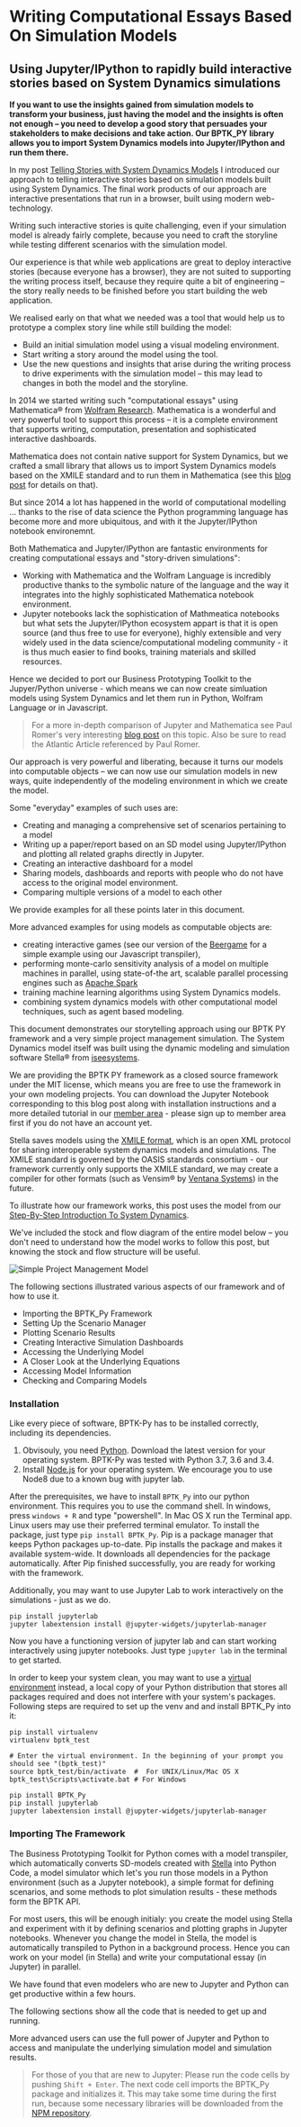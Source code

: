 # Writing Computational Essays Based On Simulation Models

## Using Jupyter/IPython to rapidly build interactive stories based on System Dynamics simulations

**If you want to use the insights gained from simulation models to transform your business, just having the model and the insights is often not enough – you need to develop a good story that persuades your stakeholders to make decisions and take action. Our BPTK_PY library allows you to import System Dynamics models into Jupyter/IPython and run them there.**

In my post [Telling Stories with System Dynamics Models](https://www.transentis.com/telling-stories-with-system-dynamics-models/) I introduced our approach to telling interactive stories based on simulation models built using System Dynamics. The final work products of our approach are interactive presentations that run in a browser, built using modern web-technology.

Writing such interactive stories is quite challenging, even if your simulation model is already fairly complete, because you need to craft the storyline while testing different scenarios with the simulation model.

Our experience is that while web applications are great to deploy interactive stories (because everyone has a browser), they are not suited to supporting the writing process itself, because they require quite a bit of engineering – the story really needs to be finished before you start building the web application.

We realised early on that what we needed was a tool that would help us to prototype a complex story line while still building the model:

* Build an initial simulation model using a visual modeling environment.
* Start writing a story around the model using the tool.
* Use the new questions and insights that arise during the writing process to drive experiments with the simulation model – this may lead to changes in both the model and the storyline.

In 2014 we started writing such "computational essays" using Mathematica® from [Wolfram Research](http://www.wolfram.com). Mathematica is a wonderful and very powerful tool to support this process – it is a complete environment that supports writing, computation, presentation and sophisticated interactive dashboards.

Mathematica does not contain native support for System Dynamics, but we crafted a small library that allows us to import System Dynamics models based on the XMILE standard and to run them in Mathematica (see this [blog post](https://www.transentis.com/building-interactive-stories-from-simulation-models/) for details on that).

But since 2014 a lot has happened in the world of computational modelling ... thanks to the rise of data science the Python programming language has become more and more ubiquitous, and with it the Jupyter/IPython notebook environemnt.

Both Mathematica and Jupyter/IPython are fantastic environments for creating computational essays and "story-driven simulations":

* Working with Mathematica and the Wolfram Language is incredibly productive thanks to the symbolic nature of the language and the way it integrates into the highly sophisticated Mathematica notebook environment.
* Jupyter notebooks lack the sophistication of Mathmeatica notebooks but what sets the Jupyter/IPython ecosystem appart is that it is open source (and thus free to use for everyone), highly extensible and very widely used in the data science/computational modeling community - it is thus much easier to find books, training materials and skilled resources.

Hence we decided to port our Business Prototyping Toolkit to the Jupyer/Python universe - which means we can now create simluation models using System Dynamics and let them run in Python, Wolfram Language or in Javascript.

>For a more in-depth comparison of Jupyter and Mathematica see Paul Romer's very interesting [blog post](https://paulromer.net/jupyter-mathematica-and-the-future-of-the-research-paper/) on this topic. Also be sure to read the Atlantic Article referenced by Paul Romer.

Our approach is very powerful and liberating, because it turns our models into computable objects – we can now use our simulation models in new ways, quite independently of the modeling environment in which we create the model.

Some "everyday" examples of such uses are:

* Creating and managing a comprehensive set of scenarios pertaining to a model
* Writing up a paper/report based on an SD model using Jupyter/IPython and plotting all related graphs directly in Jupyter. 
* Creating an interactive dashboard for a model
* Sharing models, dashboards and reports with people who do not have access to the original model environment.
* Comparing multiple versions of a model to each other

We provide examples for all these points later in this document.

More advanced examples for using models as computable objects are:

* creating interactive games (see our version of the [Beergame](https://www.transentis.com/understanding-the-beer-game) for a simple example using our Javascript transpiler),
* performing monte-carlo sensitivity analysis of a model on multiple machines in parallel, using state-of-the art, scalable parallel processing engines such as [Apache Spark](http://spark.apache.org)
* training machine learning algorithms using System Dynamics models.
* combining system dynamics models with other computational model techniques, such as agent based modeling.

This document demonstrates our storytelling approach using our BPTK PY framework and a very simple project management simulation. The System Dynamics model itself was built using the dynamic modeling and simulation software Stella® from [iseesystems](http://www.iseesystems.com).

We are providing the BPTK PY framework as a closed source framework under the MIT license, which means you are free to use the framework in your own modeling projects. You can download the Jupyter Notebook corresponding to this blog post  along with installation instructions and a more detailed tutorial in our [member area](https://www.transentis.com/member-area/) - please sign up to member area first if you do not have an account yet.

Stella saves models using the [XMILE format](https://www.oasis-open.org/committees/tc_home.php?wg_abbrev=xmile), which is an open XML protocol for sharing interoperable system dynamics models and simulations. The XMILE standard is governed by the OASIS standards consortium - our framework currently only supports the XMILE standard, we may create a compiler for other formats (such as Vensim® by [Ventana Systems](http://www.vensim.com)) in the future.

To illustrate how our framework works, this post uses the model from our [Step-By-Step Introduction To System Dynamics](https://www.transentis.com/step-by-step-tutorials/introduction-to-system-dynamics/).

We've included the stock and flow diagram of the entire model below – you don't need to understand how the model works to follow this post, but knowing the stock and flow structure will be useful.

![Simple Project Management Model](images/intro/simple_project_diagram.png)

The following sections illustrated various aspects of our framework and of how to use it.

* Importing the BPTK_Py Framework
* Setting Up the Scenario Manager
* Plotting Scenario Results
* Creating Interactive Simulation Dashboards
* Accessing the Underlying Model
* A Closer Look at the Underlying Equations
* Accessing Model Information
* Checking and Comparing Models

### Installation
Like every piece of software, BPTK-Py has to be installed correctly, including its dependencies. 

1. Obvisouly, you need [Python](https://www.python.org/). Download the latest version for your operating system. BPTK-Py was tested with Python 3.7, 3.6 and 3.4.
2. Install [Node.js](https://nodejs.org/en/) for your operating system. We encourage you to use Node8 due to a known bug with jupyter lab.

After the prerequisites, we have to install ``BPTK_Py`` into our python environment.
This requires you to use the command shell. In windows, press ``windows + R`` and type "powershell". In Mac OS X run the Terminal app. 
Linux users may use their preferred terminal emulator.
To install the package, just type ``pip install BPTK_Py``. Pip is a package manager that keeps Python packages up-to-date.
Pip installs the package and makes it available system-wide. It downloads all dependencies for the package automatically.
After Pip finished successfully, you are ready for working with the framework. 

Additionally, you may want to use Jupyter Lab to work interactively on the simulations - just as we do.
```
pip install jupyterlab
jupyter labextension install @jupyter-widgets/jupyterlab-manager
```
Now you have a functioning version of jupyter lab and can start working 
interactively using jupyter notebooks. Just type ``jupyter lab`` in the terminal to get started.

In order to keep your system clean, you may want to use a [virtual environment](https://docs.python-guide.org/dev/virtualenvs/) instead, a local copy of your Python distribution that stores all packages required and does not interfere with your system's packages. 
Following steps are required to set up the venv and and install BPTK_Py into it:
```
pip install virtualenv
virtualenv bptk_test 

# Enter the virtual environment. In the beginning of your prompt you should see "(bptk_test)"
source bptk_test/bin/activate  #  For UNIX/Linux/Mac OS X
bptk_test\Scripts\activate.bat # For Windows

pip install BPTK_Py
pip install jupyterlab
jupyter labextension install @jupyter-widgets/jupyterlab-manager
```

### Importing The Framework

The Business Prototyping Toolkit for Python comes with a model transpiler, which automatically converts SD-models created with [Stella](http://www.iseesystems.com) into Python Code, a model simulator which let's you run those models in a Python environment (such as a Jupyter notebook), a simple format for defining scenarios, and some methods to plot simulation results - these methods form the BPTK API.

For most users, this will be enough initialy: you create the model using Stella and experiment with it by defining scenarios and plotting graphs in Jupyter notebooks. Whenever you change the model in Stella, the model is automatically transpiled to Python in a background process. Hence you can work on your model (in Stella) and write your computational essay (in Jupyter) in parallel.

We have found that even modelers who are new to Jupyter and Python can get productive within a few hours.

The following sections show all the code that is needed to get up and running.

More advanced users can use the full power of Jupyter and Python to access and manipulate the underlying simulation model and simulation results.

>For those of you that are new to Jupyter: Please run the code cells by pushing ``Shift + Enter``. The next code cell imports the BPTK_Py package and initializes it. This may take some time during the first run, because some necessary libraries will be downloaded from the [NPM repository](http://www.npmjs.org). 
